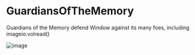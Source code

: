 # GuardiansOfTheMemory
Guardians of the Memory defend Window against its many foes, including imageio.volread()

![image](https://user-images.githubusercontent.com/9865688/43545780-159bd1da-95d7-11e8-9dcc-4db86dbe9420.png)
